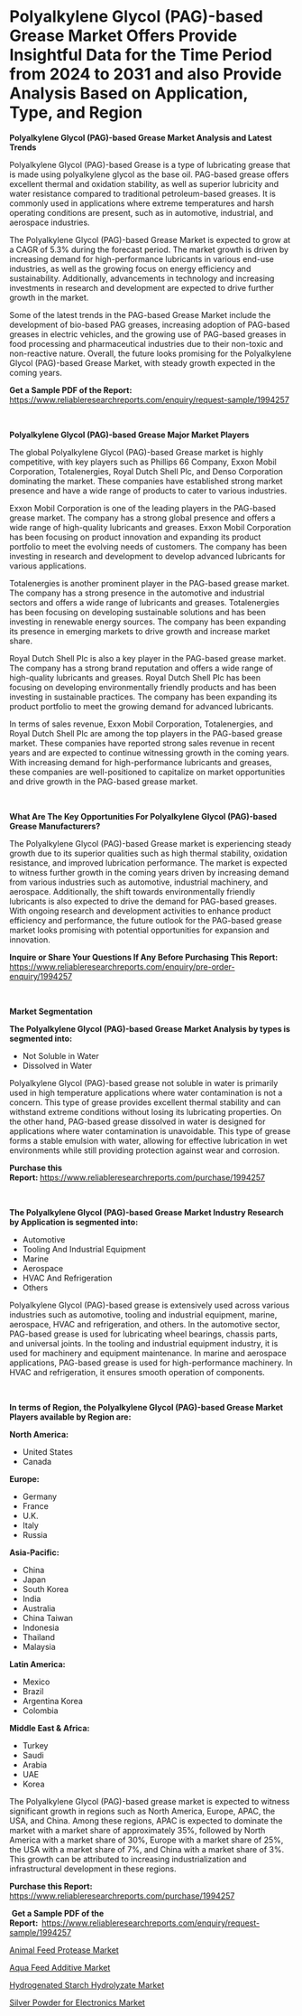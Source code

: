 <p><h1>Polyalkylene Glycol (PAG)-based Grease Market Offers Provide Insightful Data for the Time Period from 2024 to 2031 and also Provide Analysis Based on Application, Type, and Region</h1></p><p><strong>Polyalkylene Glycol (PAG)-based Grease Market Analysis and Latest Trends</strong></p>
<p><p>Polyalkylene Glycol (PAG)-based Grease is a type of lubricating grease that is made using polyalkylene glycol as the base oil. PAG-based grease offers excellent thermal and oxidation stability, as well as superior lubricity and water resistance compared to traditional petroleum-based greases. It is commonly used in applications where extreme temperatures and harsh operating conditions are present, such as in automotive, industrial, and aerospace industries.</p><p>The Polyalkylene Glycol (PAG)-based Grease Market is expected to grow at a CAGR of 5.3% during the forecast period. The market growth is driven by increasing demand for high-performance lubricants in various end-use industries, as well as the growing focus on energy efficiency and sustainability. Additionally, advancements in technology and increasing investments in research and development are expected to drive further growth in the market.</p><p>Some of the latest trends in the PAG-based Grease Market include the development of bio-based PAG greases, increasing adoption of PAG-based greases in electric vehicles, and the growing use of PAG-based greases in food processing and pharmaceutical industries due to their non-toxic and non-reactive nature. Overall, the future looks promising for the Polyalkylene Glycol (PAG)-based Grease Market, with steady growth expected in the coming years.</p></p>
<p><strong>Get a Sample PDF of the Report:&nbsp;</strong> <a href="https://www.reliableresearchreports.com/enquiry/request-sample/1994257">https://www.reliableresearchreports.com/enquiry/request-sample/1994257</a></p>
<p>&nbsp;</p>
<p><strong>Polyalkylene Glycol (PAG)-based Grease Major Market Players</strong></p>
<p><p>The global Polyalkylene Glycol (PAG)-based Grease market is highly competitive, with key players such as Phillips 66 Company, Exxon Mobil Corporation, Totalenergies, Royal Dutch Shell Plc, and Denso Corporation dominating the market. These companies have established strong market presence and have a wide range of products to cater to various industries.</p><p>Exxon Mobil Corporation is one of the leading players in the PAG-based grease market. The company has a strong global presence and offers a wide range of high-quality lubricants and greases. Exxon Mobil Corporation has been focusing on product innovation and expanding its product portfolio to meet the evolving needs of customers. The company has been investing in research and development to develop advanced lubricants for various applications.</p><p>Totalenergies is another prominent player in the PAG-based grease market. The company has a strong presence in the automotive and industrial sectors and offers a wide range of lubricants and greases. Totalenergies has been focusing on developing sustainable solutions and has been investing in renewable energy sources. The company has been expanding its presence in emerging markets to drive growth and increase market share.</p><p>Royal Dutch Shell Plc is also a key player in the PAG-based grease market. The company has a strong brand reputation and offers a wide range of high-quality lubricants and greases. Royal Dutch Shell Plc has been focusing on developing environmentally friendly products and has been investing in sustainable practices. The company has been expanding its product portfolio to meet the growing demand for advanced lubricants.</p><p>In terms of sales revenue, Exxon Mobil Corporation, Totalenergies, and Royal Dutch Shell Plc are among the top players in the PAG-based grease market. These companies have reported strong sales revenue in recent years and are expected to continue witnessing growth in the coming years. With increasing demand for high-performance lubricants and greases, these companies are well-positioned to capitalize on market opportunities and drive growth in the PAG-based grease market.</p></p>
<p>&nbsp;</p>
<p><strong>What Are The Key Opportunities For Polyalkylene Glycol (PAG)-based Grease Manufacturers?</strong></p>
<p><p>The Polyalkylene Glycol (PAG)-based Grease market is experiencing steady growth due to its superior qualities such as high thermal stability, oxidation resistance, and improved lubrication performance. The market is expected to witness further growth in the coming years driven by increasing demand from various industries such as automotive, industrial machinery, and aerospace. Additionally, the shift towards environmentally friendly lubricants is also expected to drive the demand for PAG-based greases. With ongoing research and development activities to enhance product efficiency and performance, the future outlook for the PAG-based grease market looks promising with potential opportunities for expansion and innovation.</p></p>
<p><strong>Inquire or Share Your Questions If Any Before Purchasing This Report:</strong> <a href="https://www.reliableresearchreports.com/enquiry/pre-order-enquiry/1994257">https://www.reliableresearchreports.com/enquiry/pre-order-enquiry/1994257</a></p>
<p>&nbsp;</p>
<p><strong>Market Segmentation</strong></p>
<p><strong>The Polyalkylene Glycol (PAG)-based Grease Market Analysis by types is segmented into:</strong></p>
<p><ul><li>Not Soluble in Water</li><li>Dissolved in Water</li></ul></p>
<p><p>Polyalkylene Glycol (PAG)-based grease not soluble in water is primarily used in high temperature applications where water contamination is not a concern. This type of grease provides excellent thermal stability and can withstand extreme conditions without losing its lubricating properties. On the other hand, PAG-based grease dissolved in water is designed for applications where water contamination is unavoidable. This type of grease forms a stable emulsion with water, allowing for effective lubrication in wet environments while still providing protection against wear and corrosion.</p></p>
<p><strong>Purchase this Report:&nbsp;</strong><a href="https://www.reliableresearchreports.com/purchase/1994257">https://www.reliableresearchreports.com/purchase/1994257</a></p>
<p>&nbsp;</p>
<p><strong>The Polyalkylene Glycol (PAG)-based Grease Market Industry Research by Application is segmented into:</strong></p>
<p><ul><li>Automotive</li><li>Tooling And Industrial Equipment</li><li>Marine</li><li>Aerospace</li><li>HVAC And Refrigeration</li><li>Others</li></ul></p>
<p><p>Polyalkylene Glycol (PAG)-based grease is extensively used across various industries such as automotive, tooling and industrial equipment, marine, aerospace, HVAC and refrigeration, and others. In the automotive sector, PAG-based grease is used for lubricating wheel bearings, chassis parts, and universal joints. In the tooling and industrial equipment industry, it is used for machinery and equipment maintenance. In marine and aerospace applications, PAG-based grease is used for high-performance machinery. In HVAC and refrigeration, it ensures smooth operation of components.</p></p>
<p>&nbsp;</p>
<p><strong>In terms of Region, the Polyalkylene Glycol (PAG)-based Grease Market Players available by Region are:</strong></p>
<p>
    <p> <strong> North America: </strong>
        <ul>
            <li>United States</li>
            <li>Canada</li>
        </ul>
        </p> 
    <p> <strong> Europe: </strong>
        <ul>
            <li>Germany</li>
            <li>France</li>
            <li>U.K.</li>
            <li>Italy</li>
            <li>Russia</li>
        </ul>
        </p> 
    <p> <strong> Asia-Pacific: </strong>
        <ul>
            <li>China</li>
            <li>Japan</li>
            <li>South Korea</li>
            <li>India</li>
            <li>Australia</li>
            <li>China Taiwan</li>
            <li>Indonesia</li>
            <li>Thailand</li>
            <li>Malaysia</li>
        </ul>
        </p> 
    <p> <strong> Latin America: </strong>
        <ul>
            <li>Mexico</li>
            <li>Brazil</li>
            <li>Argentina Korea</li>
            <li>Colombia</li>
        </ul>
        </p> 
    <p> <strong> Middle East & Africa: </strong>
        <ul>
            <li>Turkey</li>
            <li>Saudi</li>
            <li>Arabia</li>
            <li>UAE</li>
            <li>Korea</li>
        </ul>
    </p>
    </p>
<p><p>The Polyalkylene Glycol (PAG)-based grease market is expected to witness significant growth in regions such as North America, Europe, APAC, the USA, and China. Among these regions, APAC is expected to dominate the market with a market share of approximately 35%, followed by North America with a market share of 30%, Europe with a market share of 25%, the USA with a market share of 7%, and China with a market share of 3%. This growth can be attributed to increasing industrialization and infrastructural development in these regions.</p></p>
<p><strong>Purchase this Report: </strong><a href="https://www.reliableresearchreports.com/purchase/1994257">https://www.reliableresearchreports.com/purchase/1994257</a></p>
<p>&nbsp;<strong>Get a Sample PDF of the Report:&nbsp;&nbsp;</strong><a href="https://www.reliableresearchreports.com/enquiry/request-sample/1994257">https://www.reliableresearchreports.com/enquiry/request-sample/1994257</a></p>
<p><strong></strong></p>
<p><p><a href="https://github.com/myacatherineblakecaczo9vcsw/Market-Research-Report-List-1/blob/main/animal-feed-protease-market.md">Animal Feed Protease Market</a></p><p><a href="https://github.com/irfadac/Market-Research-Report-List-2/blob/main/aqua-feed-additive-market.md">Aqua Feed Additive Market</a></p><p><a href="https://github.com/ashepherd82/Market-Research-Report-List-3/blob/main/hydrogenated-starch-hydrolyzate-market.md">Hydrogenated Starch Hydrolyzate Market</a></p><p><a href="https://github.com/okotobwrhuteie/Market-Research-Report-List-1/blob/main/silver-powder-for-electronics-market.md">Silver Powder for Electronics Market</a></p></p>
